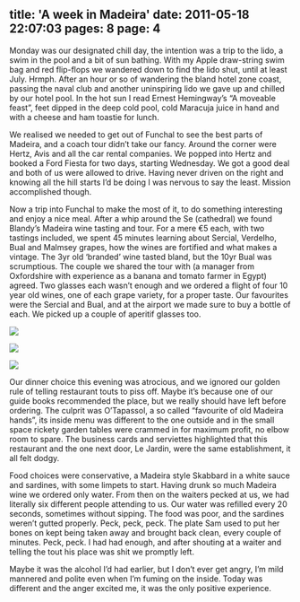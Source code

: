 title: 'A week in Madeira'
date: 2011-05-18 22:07:03
pages: 8
page: 4
---

Monday was our designated chill day, the intention was a trip to the lido, a swim in the pool and a bit of sun bathing. With my Apple draw-string swim bag and red flip-flops we wandered down to find the lido shut, until at least July. Hrmph. After an hour or so of wandering the bland hotel zone coast, passing the naval club and another uninspiring lido we gave up and chilled by our hotel pool. In the hot sun I read Ernest Hemingway’s “A moveable feast”, feet dipped in the deep cold pool, cold Maracuja juice in hand and with a cheese and ham toastie for lunch.

We realised we needed to get out of Funchal to see the best parts of Madeira, and a coach tour didn’t take our fancy. Around the corner were Hertz, Avis and all the car rental companies. We popped into Hertz and booked a Ford Fiesta for two days, starting Wednesday. We got a good deal and both of us were allowed to drive. Having never driven on the right and knowing all the hill starts I’d be doing I was nervous to say the least. Mission accomplished though.

Now a trip into Funchal to make the most of it, to do something interesting and enjoy a nice meal. After a whip around the Se (cathedral) we found Blandy’s Madeira wine tasting and tour. For a mere €5 each, with two tastings included, we spent 45 minutes learning about Sercial, Verdelho, Bual and Malmsey grapes, how the wines are fortified and what makes a vintage. The 3yr old ‘branded’ wine tasted bland, but the 10yr Bual was scrumptious. The couple we shared the tour with (a manager from Oxfordshire with experience as a banana and tomato farmer in Egypt) agreed. Two glasses each wasn’t enough and we ordered a flight of four 10 year old wines, one of each grape variety, for a proper taste. Our favourites were the Sercial and Bual, and at the airport we made sure to buy a bottle of each. We picked up a couple of aperitif glasses too.

[![](http://host.trivialbeing.org/up/small/madeira-051-grape-varieties.jpg)](http://host.trivialbeing.org/up/madeira-051-grape-varieties.jpg)

[![](http://host.trivialbeing.org/up/small/madeira-052-blandys-wine-cellar.jpg)](http://host.trivialbeing.org/up/madeira-052-blandys-wine-cellar.jpg)

[![](http://host.trivialbeing.org/up/small/madeira-053-blandys-tasting.jpg)](http://host.trivialbeing.org/up/madeira-053-blandys-tasting.jpg)

Our dinner choice this evening was atrocious, and we ignored our golden rule of telling restaurant touts to piss off. Maybe it’s because one of our guide books recommended the place, but we really should have left before ordering. The culprit was O’Tapassol, a so called “favourite of old Madeira hands”, its inside menu was different to the one outside and in the small space rickety garden tables were crammed in for maximum profit, no elbow room to spare. The business cards and serviettes highlighted that this restaurant and the one next door, Le Jardin, were the same establishment, it all felt dodgy.

Food choices were conservative, a Madeira style Skabbard in a white sauce and sardines, with some limpets to start. Having drunk so much Madeira wine we ordered only water. From then on the waiters pecked at us, we had literally six different people attending to us. Our water was refilled every 20 seconds, sometimes without sipping. The food was poor, and the sardines weren’t gutted properly. Peck, peck, peck. The plate Sam used to put her bones on kept being taken away and brought back clean, every couple of minutes. Peck, peck. I had had enough, and after shouting at a waiter and telling the tout his place was shit we promptly left.

Maybe it was the alcohol I’d had earlier, but I don’t ever get angry, I’m mild mannered and polite even when I’m fuming on the inside. Today was different and the anger excited me, it was the only positive experience.
